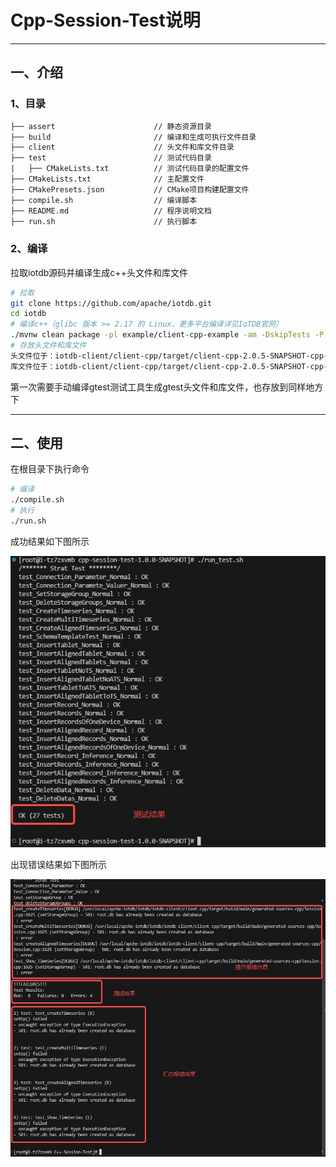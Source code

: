 # Cpp-Session-Test说明

-----

## 一、介绍

### 1、目录

```txt
├── assert                      // 静态资源目录
├── build                       // 编译和生成可执行文件目录
├── client                      // 头文件和库文件目录
├── test                        // 测试代码目录
|   ├── CMakeLists.txt          // 测试代码目录的配置文件
├── CMakeLists.txt              // 主配置文件
├── CMakePresets.json           // CMake项目构建配置文件
├── compile.sh                  // 编译脚本
├── README.md                   // 程序说明文档
├── run.sh                      // 执行脚本
```

### 2、编译

拉取iotdb源码并编译生成c++头文件和库文件

```bash
# 拉取
git clone https://github.com/apache/iotdb.git
cd iotdb
# 编译c++（glibc 版本 >= 2.17 的 Linux，更多平台编译详见IoTDB官网）
./mvnw clean package -pl example/client-cpp-example -am -DskipTests -P with-cpp -Diotdb-tools-thrift.version=0.14.1.1-glibc223-SNAPSHOT
# 存放头文件和库文件
头文件位于：iotdb-client/client-cpp/target/client-cpp-2.0.5-SNAPSHOT-cpp-linux-x86_64/include下，存放到Cpp-Session-Test/client/include下
库文件位于：iotdb-client/client-cpp/target/client-cpp-2.0.5-SNAPSHOT-cpp-linux-x86_64/lib下，存放到Cpp-Session-Test/client/lib下
```

第一次需要手动编译gtest测试工具生成gtest头文件和库文件，也存放到同样地方下

---

## 二、使用

在根目录下执行命令

```bash
# 编译
./compile.sh
# 执行
./run.sh
```

成功结果如下图所示

![image-20240912111738245](./assert/run_test1.png)

出现错误结果如下图所示

![image-20240912111707611](./assert/run_test2.png)

